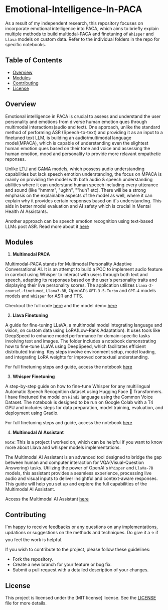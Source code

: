 # Emotional-Intelligence-In-PACA

As a result of my independent research, this repository focuses on incorporate emotional intelligence into PACA, which aims to briefly explain multiple methods to build multiodal-PACA and finetuning of `Whisper` and `Llava` models on custom data. Refer to the individual folders in the repo for specific notebooks.

## Table of Contents

- [Overview](#overview)
- [Modules](#modules)
- [Contributing](#contributing)
- [License](#license)

## Overview

Emotional intelligence in PACA is crucial to assess and understand the user personality and emotions from diverse human emotion ques through multimodal interactions(audio and text). One approach, unlike the standard method of performing ASR (Speech-to-text) and providing it as an input to a finetuned text LLM, is building an audio/multimodal language model(MPACA), which is capable of understanding even the slightest human emotion ques based on their tone and voice and assessing the human emotion, mood and personality to provide more relavant empathetic reponses. 

Unlike [LTU](https://github.com/YuanGongND/ltu) and [GAMA](https://sreyan88.github.io/gamaaudio/) models, which possess audio understanding capabilities but lack speech emotion understanding, the focus on MPACA is mainly on providing the model with both audio & speech understanding abilities where it can understand human speech including every utterance and sound (like "hmmm", "ughh", ""huh? etc). There will be a strong emphasis on the explainable aspects of the model as well, where it can explain why it provides certain responses based on it's understanding. This aids in better model evaluation and AI safety which is crucial in Mental Health AI Assistants.

Another approach can be speech emotion recognition using text-based LLMs post ASR. Read more about it [here](https://github.com/YuanGongND/llm_speech_emotion_challenge/tree/main)

## Modules

1. **Multimodal PACA**

Multimodal-PACA stands for Multimodal Personality Adaptive Conversational AI. It is an attempt to build a POC to implement audio feature in carebot using Whisper to interact with users through both text and speech, adapting its responses based on the user's personality traits and displaying their live personality scores. The application utilizes `Llama-2-counsel-finetuned`, `Llama3-8B`, OpenAI's `GPT-3.5-Turbo` and `GPT-4` models models and `Whisper` for ASR and TTS.

Checkout the full code [here](https://github.com/TVR28/Emotional-Intelligence-In-PACA/tree/main/Multimodal-PACA) and the model demo [here](https://huggingface.co/spaces/TVRRaviteja/Multimodal-PACA)

2. **Llava Finetuning**

A guide for fine-tuning LLaVA, a multimodal model integrating language and vision, on custom data using LoRA(Low-Rank Adaptation). It uses tools like DeepSpeed to enhance model performance for domain-specific tasks involving text and images. The folder includes a notebook demonstrating how to fine-tune LLaVA using DeepSpeed, which facilitates efficient distributed training. Key steps involve environment setup, model loading, and integrating LoRA weights for improved contextual understanding.

For full finetuning steps and guide, access the notebook [here](https://github.com/TVR28/Emotional-Intelligence-In-PACA/tree/main/Llava-Finetuning)

3. **Whisper Finetuning**

A step-by-step guide on how to fine-tune Whisper for any multilingual Automatic Speech Recognition dataset using Hugging Face 🤗 Transformers. I have finetuned the model on `Hindi` language using the Common Voice Dataset. The notebook is designed to be run on Google Colab with a T4 GPU and includes steps for data preparation, model training, evaluation, and deployment using Gradio.

For full finetuning steps and guide, access the notebook [here](https://github.com/TVR28/Emotional-Intelligence-In-PACA/tree/main/Whisper-Finetuning)

4. **Multimodal AI Assistant**

`Note`: This is a project I worked on, which can be helpful if you want to know more about Llava and whisper models implementations.

The Multimodal AI Assistant is an advanced tool designed to bridge the gap between human and computer interaction for VQA(Visual-Question Answering) tasks. Utilizing the power of OpenAI's `Whisper` and `LlaVa-7B` models, this assistant provides a seamless experience, processing live audio and visual inputs to deliver insightful and context-aware responses. This guide will help you set up and explore the full capabilities of the Multimodal AI Assistant.

Access the Multimodal AI Assistant [here](https://colab.research.google.com/drive/1EObkOG0Cpzm_6i0v1ryctEEfNlpX60cN?usp=sharing)


## Contributing
I'm happy to receive feedbacks or any questions on any implementations, updations or suggestions on the methods and techniques. Do give it a ⭐️ if you feel the work is helpful.

If you wish to contribute to the project, please follow these guidelines:
- Fork the repository.
- Create a new branch for your feature or bug fix.
- Submit a pull request with a detailed description of your changes.

## License
This project is licensed under the [MIT license] license. See the [LICENSE](LICENSE) file for more details.
